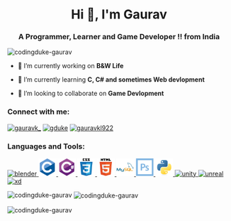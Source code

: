 <h1 align="center">Hi 👋, I'm Gaurav</h1>
<h3 align="center">A Programmer, Learner and Game Developer !! from India</h3>

<p align="left"> <img src="https://komarev.com/ghpvc/?username=codingduke-gaurav&label=Profile%20views&color=0e75b6&style=flat" alt="codingduke-gaurav" /> </p>

- 🔭 I’m currently working on **B&W Life**

- 🌱 I’m currently learning **C, C# and sometimes Web devlopment**

- 👯 I’m looking to collaborate on **Game Devlopment**


<h3 align="left">Connect with me:</h3>
<p align="left">
<a href="https://instagram.com/gauravk_" target="blank"><img align="center" src="https://raw.githubusercontent.com/rahuldkjain/github-profile-readme-generator/master/src/images/icons/Social/instagram.svg" alt="gauravk_" height="30" width="40" /></a>
<a href="https://www.codechef.com/users/gduke" target="blank"><img align="center" src="https://cdn.jsdelivr.net/npm/simple-icons@3.1.0/icons/codechef.svg" alt="gduke" height="30" width="40" /></a>
<a href="https://www.hackerrank.com/gauravkl922" target="blank"><img align="center" src="https://raw.githubusercontent.com/rahuldkjain/github-profile-readme-generator/master/src/images/icons/Social/hackerrank.svg" alt="gauravkl922" height="30" width="40" /></a>
</p>

<h3 align="left">Languages and Tools:</h3>
<p align="left"> <a href="https://www.blender.org/" target="_blank" rel="noreferrer"> <img src="https://download.blender.org/branding/community/blender_community_badge_white.svg" alt="blender" width="40" height="40"/> </a> <a href="https://www.cprogramming.com/" target="_blank" rel="noreferrer"> <img src="https://raw.githubusercontent.com/devicons/devicon/master/icons/c/c-original.svg" alt="c" width="40" height="40"/> </a> <a href="https://www.w3schools.com/cs/" target="_blank" rel="noreferrer"> <img src="https://raw.githubusercontent.com/devicons/devicon/master/icons/csharp/csharp-original.svg" alt="csharp" width="40" height="40"/> </a> <a href="https://www.w3schools.com/css/" target="_blank" rel="noreferrer"> <img src="https://raw.githubusercontent.com/devicons/devicon/master/icons/css3/css3-original-wordmark.svg" alt="css3" width="40" height="40"/> </a> <a href="https://www.w3.org/html/" target="_blank" rel="noreferrer"> <img src="https://raw.githubusercontent.com/devicons/devicon/master/icons/html5/html5-original-wordmark.svg" alt="html5" width="40" height="40"/> </a> <a href="https://www.mysql.com/" target="_blank" rel="noreferrer"> <img src="https://raw.githubusercontent.com/devicons/devicon/master/icons/mysql/mysql-original-wordmark.svg" alt="mysql" width="40" height="40"/> </a> <a href="https://www.photoshop.com/en" target="_blank" rel="noreferrer"> <img src="https://raw.githubusercontent.com/devicons/devicon/master/icons/photoshop/photoshop-line.svg" alt="photoshop" width="40" height="40"/> </a> <a href="https://www.python.org" target="_blank" rel="noreferrer"> <img src="https://raw.githubusercontent.com/devicons/devicon/master/icons/python/python-original.svg" alt="python" width="40" height="40"/> </a> <a href="https://unity.com/" target="_blank" rel="noreferrer"> <img src="https://www.vectorlogo.zone/logos/unity3d/unity3d-icon.svg" alt="unity" width="40" height="40"/> </a> <a href="https://unrealengine.com/" target="_blank" rel="noreferrer"> <img src="https://raw.githubusercontent.com/kenangundogan/fontisto/036b7eca71aab1bef8e6a0518f7329f13ed62f6b/icons/svg/brand/unreal-engine.svg" alt="unreal" width="40" height="40"/> </a> <a href="https://www.adobe.com/products/xd.html" target="_blank" rel="noreferrer"> <img src="https://cdn.worldvectorlogo.com/logos/adobe-xd.svg" alt="xd" width="40" height="40"/> </a> </p>

<p><img align="left" src="https://github-readme-stats.vercel.app/api/top-langs?username=codingduke-gaurav&show_icons=true&locale=en&layout=compact" alt="codingduke-gaurav" /></p>

<p>&nbsp;<img align="center" src="https://github-readme-stats.vercel.app/api?username=codingduke-gaurav&show_icons=true&locale=en" alt="codingduke-gaurav" /></p>

<p><img align="center" src="https://github-readme-streak-stats.herokuapp.com/?user=codingduke-gaurav&" alt="codingduke-gaurav" /></p>
